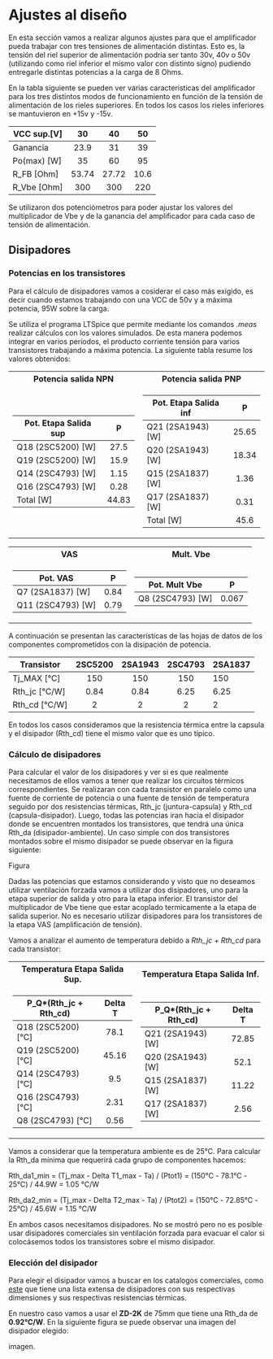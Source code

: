 # Ajustes al diseño 

En esta sección vamos a realizar algunos ajustes para que el amplificador pueda trabajar con tres tensiones de alimentación distintas. Esto es, la tensión del riel superior de alimentación podría ser tanto 30v, 40v o 50v (utilizando como riel inferior el mismo valor con distinto signo) pudiendo entregarle distintas potencias a la carga de 8 Ohms.

En la tabla siguiente se pueden ver varias características del amplificador para los tres distintos modos de funcionamiento en función de la tensión de alimentación de los rieles superiores. En todos los casos los rieles inferiores se mantuvieron en +15v y -15v.

| VCC sup.[V] 	|   30  	|   40  	|  50  	|
|-------------	|:-----:	|:-----:	|:----:	|
| Ganancia     	|  23.9 	|   31  	|  39  	|
| Po(max) [W] 	|   35  	|   60  	|  95  	|
| R_FB [Ohm]  	| 53.74 	| 27.72 	| 10.6 	|
| R_Vbe [Ohm] 	| 300   	| 300   	| 220  	|

Se utilizaron dos potenciómetros para poder ajustar los valores del multiplicador de Vbe y de la ganancia del amplificador para cada caso de tensión de alimentación.


## Disipadores

### Potencias en los transistores

Para el cálculo de disipadores vamos a cosiderar el caso más exigido, es decir cuando estamos trabajando con una VCC de 50v y a máxima potencia, 95W sobre la carga. 

Se utiliza el programa LTSpice que permite mediante los comandos *.meas* realizar cálculos con los valores simulados. De esta manera podemos integrar en varios períodos, el producto corriente tensión para varios transistores trabajando a máxima potencia. La siguiente tabla resume los valores obtenidos:

<table>
<tr><th> Potencia salida NPN </th><th> Potencia salida PNP </th></tr> 
<tr><td>
  
| Pot. Etapa Salida sup 	|   P  	|
|-----------------------	|:----:	|
| Q18 (2SC5200) [W]     	| 27.5 	|
| Q19 (2SC5200) [W]     	| 15.9 	|
| Q14 (2SC4793) [W]     	| 1.15 	|
| Q16 (2SC4793) [W]     	| 0.28 	|
| Total [W]               | 44.83 |

</td><td>

| Pot. Etapa Salida inf 	|   P   	|
|-----------------------	|:-----:	|
| Q21 (2SA1943) [W]     	| 25.65 	|
| Q20 (2SA1943) [W]     	| 18.34 	|
| Q15 (2SA1837) [W]     	| 1.36 	  |
| Q17 (2SA1837) [W]     	| 0.31  	|
| Total [W]               | 45.6    |

</td></tr> </table>


<table>
<tr><th> VAS </th><th> Mult. Vbe </th></tr> 
<tr><td>
  
| Pot. VAS          	|   P  	|
|-------------------	|:----:	|
| Q7 (2SA1837) [W]  	| 0.84 	|
| Q11 (2SC4793) [W] 	| 0.79 	|

</td><td>
  
| Pot. Mult Vbe    	|   P   	|
|------------------	|:-----:	|
| Q8 (2SC4793) [W] 	| 0.067 	|

</td></tr> </table>


A continuación se presentan las características de las hojas de datos de los componentes comprometidos con la disipación de potencia.

| Transistor 	| 2SC5200 	| 2SA1943 	| 2SC4793 	| 2SA1837 	|
|------------	|:-------:	|:-------:	|:-------:	|---------	|
| Tj_MAX [℃] 	|   150   	|   150   	|   150   	| 150     	|
| Rth_jc [℃/W] 	|   0.84  	|   0.84  	|   6.25  	| 6.25    	|
| Rth_cd [℃/W] 	|    2    	|    2    	|    2    	| 2       	|

En todos los casos consideramos que la resistencia térmica entre la capsula y el disipador (Rth_cd) tiene el mismo valor que es uno típico. 

### Cálculo de disipadores

Para calcular el valor de los disipadores y ver si es que realmente necesitamos de ellos vamos a tener que realizar los circuitos térmicos correspondientes. Se realizaran con cada transistor en paralelo como una fuente de corriente de potencia o una fuente de tensión de temperatura seguido por dos resistencias térmicas, Rth_jc (juntura-capsula) y Rth_cd (capsula-disipador). Luego, todas las potencias iran hacia el disipador donde se encuentren montados los transistores, que tendrá una única Rth_da (disipador-ambiente). Un caso simple con dos transistores montados sobre el mismo disipador se puede observar en la figura siguiente:

Figura

Dadas las potencias que estamos considerando y visto que no deseamos utilizar ventilación forzada vamos a utilizar dos disipadores, uno para la etapa superior de salida y otro para la etapa inferior. El transistor del multiplicador de Vbe tiene que estar acoplado termicamente a la etapa de salida superior. No es necesario utilizar disipadores para los transistores de la etapa VAS (amplificación de tensión).

Vamos a analizar el aumento de temperatura debido a *Rth_jc + Rth_cd* para cada transistor:

<table>
<tr><th> Temperatura Etapa Salida Sup. </th><th> Temperatura Etapa Salida Inf. </th></tr> 
<tr><td>
  
| P_Q*(Rth_jc + Rth_cd) 	| Delta T	|
|-----------------------	|:----:	|
| Q18 (2SC5200) [℃]     	| 78.1 	|
| Q19 (2SC5200) [℃]     	| 45.16 	|
| Q14 (2SC4793) [℃]     	| 9.5 	|
| Q16 (2SC4793) [℃]     	| 2.31 	|
| Q8 (2SC4793) [℃]     	| 0.56 	|

</td><td>

| P_Q*(Rth_jc + Rth_cd) 	|   Delta T   	|
|-----------------------	|:-----:	|
| Q21 (2SA1943) [W]     	| 72.85 	|
| Q20 (2SA1943) [W]     	| 52.1 	|
| Q15 (2SA1837) [W]     	| 11.22 	  |
| Q17 (2SA1837) [W]     	| 2.56  	|


</td></tr> </table>

Vamos a considerar que la temperatura ambiente es de 25℃. Para calcular la Rth_da mínima que requerirá cada grupo de componentes hacemos:


Rth_da1_min = (Tj_max - Delta T1_max - Ta) / (Ptot1) = (150℃ - 78.1℃ - 25℃) / 44.9W = 1.05 ℃/W



Rth_da2_min = (Tj_max - Delta T2_max - Ta) / (Ptot2) = (150℃ - 72.85℃ - 25℃) / 45.6W = 1.15 ℃/W


En ambos casos necesitamos disipadores. No se mostró pero no es posible usar disipadores comerciales sin ventilación forzada para evacuar el calor si colocásemos todos los transistores sobre el mismo disipador.


### Elección del disipador

Para elegir el disipador vamos a buscar en los catalogos comerciales, como [este](https://www.disipadores.com/) que tiene una lista extensa de disipadores con sus respectivas dimensiones y sus respectivas resistencias térmicas.

En nuestro caso vamos a usar el **ZD-2K** de 75mm que tiene una Rth_da de **0.92℃/W**. En la siguiente figura se puede observar una imagen del disipador elegido:

imagen.











